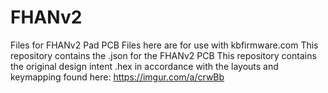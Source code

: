 # FHANv2
Files for FHANv2 Pad PCB
Files here are for use with kbfirmware.com
This repository contains the .json for the FHANv2 PCB
This repository contains the original design intent .hex in accordance with the layouts and keymapping found here: https://imgur.com/a/crwBb
